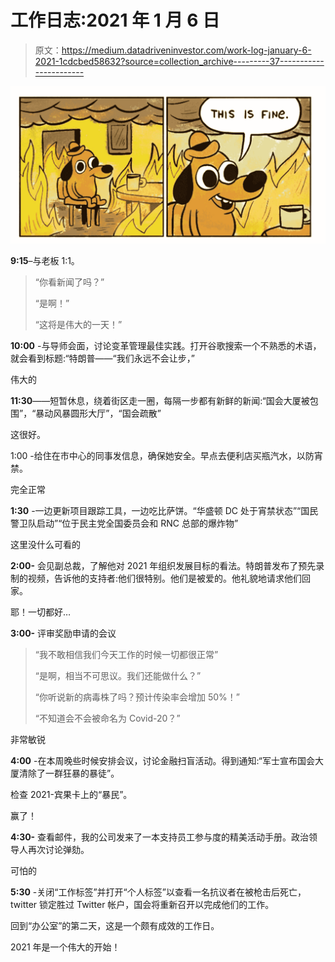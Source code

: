 # 工作日志:2021 年 1 月 6 日

> 原文：<https://medium.datadriveninvestor.com/work-log-january-6-2021-1cdcbed58632?source=collection_archive---------37----------------------->

![](img/f7986f054604c3c126e7d484f43e0293.png)

**9:15**–与老板 1:1。

> “你看新闻了吗？”
> 
> “是啊！”
> 
> “这将是伟大的一天！”

**10:00** -与导师会面，讨论变革管理最佳实践。打开谷歌搜索一个不熟悉的术语，就会看到标题:“特朗普——“我们永远不会让步，”

伟大的

**11:30**——短暂休息，绕着街区走一圈，每隔一步都有新鲜的新闻:“国会大厦被包围”，“暴动风暴圆形大厅”，“国会疏散”

这很好。

1:00 -给住在市中心的同事发信息，确保她安全。早点去便利店买瓶汽水，以防宵禁。

完全正常

**1:30** -一边更新项目跟踪工具，一边吃比萨饼。“华盛顿 DC 处于宵禁状态”“国民警卫队启动”“位于民主党全国委员会和 RNC 总部的爆炸物”

这里没什么可看的

**2:00-** 会见副总裁，了解他对 2021 年组织发展目标的看法。特朗普发布了预先录制的视频，告诉他的支持者:他们很特别。他们是被爱的。他礼貌地请求他们回家。

耶！一切都好…

**3:00-** 评审奖励申请的会议

> “我不敢相信我们今天工作的时候一切都很正常”
> 
> “是啊，相当不可思议。我们还能做什么？”
> 
> “你听说新的病毒株了吗？预计传染率会增加 50%！”
> 
> “不知道会不会被命名为 Covid-20？”

非常敏锐

**4:00** -在本周晚些时候安排会议，讨论金融扫盲活动。得到通知:“军士宣布国会大厦清除了一群狂暴的暴徒”。

检查 2021-宾果卡上的“暴民”。

赢了！

**4:30-** 查看邮件，我的公司发来了一本支持员工参与度的精美活动手册。政治领导人再次讨论弹劾。

可怕的

**5:30** -关闭“工作标签”并打开“个人标签”以查看一名抗议者在被枪击后死亡，twitter 锁定胜过 Twitter 帐户，国会将重新召开以完成他们的工作。

回到“办公室”的第二天，这是一个颇有成效的工作日。

2021 年是一个伟大的开始！